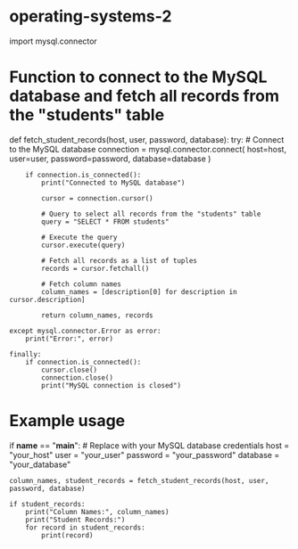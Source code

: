 # operating-systems-2

import mysql.connector

# Function to connect to the MySQL database and fetch all records from the "students" table
def fetch_student_records(host, user, password, database):
    try:
        # Connect to the MySQL database
        connection = mysql.connector.connect(
            host=host,
            user=user,
            password=password,
            database=database
        )

        if connection.is_connected():
            print("Connected to MySQL database")

            cursor = connection.cursor()

            # Query to select all records from the "students" table
            query = "SELECT * FROM students"

            # Execute the query
            cursor.execute(query)

            # Fetch all records as a list of tuples
            records = cursor.fetchall()

            # Fetch column names
            column_names = [description[0] for description in cursor.description]

            return column_names, records

    except mysql.connector.Error as error:
        print("Error:", error)

    finally:
        if connection.is_connected():
            cursor.close()
            connection.close()
            print("MySQL connection is closed")

# Example usage
if __name__ == "__main__":
    # Replace with your MySQL database credentials
    host = "your_host"
    user = "your_user"
    password = "your_password"
    database = "your_database"

    column_names, student_records = fetch_student_records(host, user, password, database)

    if student_records:
        print("Column Names:", column_names)
        print("Student Records:")
        for record in student_records:
            print(record)

